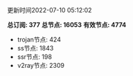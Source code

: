 更新时间2022-07-10 05:12:02

**总订阅: 377**
**总节点: 16053**
**有效节点: 4774**
- trojan节点: 424
- ss节点: 1843
- ssr节点: 198
- v2ray节点: 2309
